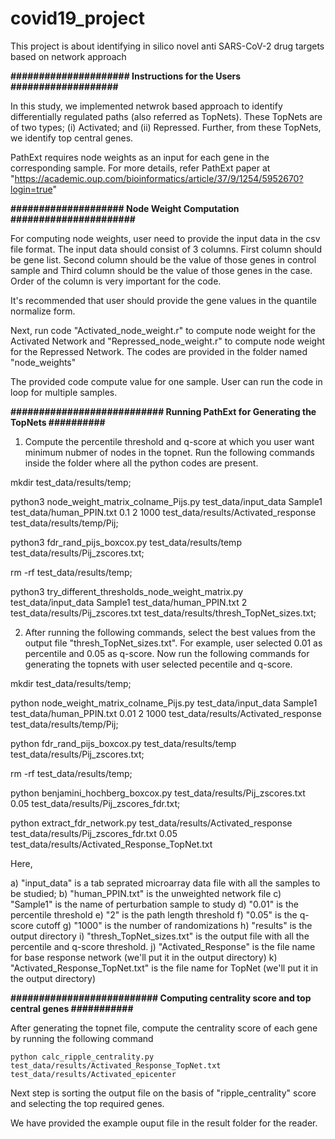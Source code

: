 # covid19_project
This project is about identifying in silico novel anti SARS-CoV-2 drug targets based on network approach

**##################### Instructions for the Users ###################**
  
In this study, we implemented netwrok based approach to identify differentially regulated paths (also referred as TopNets). These TopNets are of two types; (i) Activated; and (ii) Repressed. Further, from these TopNets, we identify top central genes.

PathExt requires node weights as an input for each gene in the corresponding sample. For more details, refer PathExt paper at "https://academic.oup.com/bioinformatics/article/37/9/1254/5952670?login=true"

**#################### Node Weight Computation ######################**

For computing node weights, user need to provide the input data in the csv file format. The input data should consist of 3 columns. First column should be gene list. Second column should be the value of those genes in control sample and Third column should be the value of those genes in the case. Order of the column is very important for the code.

It's recommended that user should provide the gene values in the quantile normalize form.

Next, run code "Activated_node_weight.r" to compute node weight for the Activated Network and "Repressed_node_weight.r" to compute node weight for the Repressed Network. The codes are provided in the folder named "node_weights"

The provided code compute value for one sample. User can run the code in loop for multiple samples.

**########################### Running PathExt for Generating the TopNets ##########**

1. Compute the percentile threshold and q-score at which you user want minimum nubmer of nodes in the topnet. Run the following commands inside the folder where all the python codes are present.

mkdir test_data/results/temp;

python3 node_weight_matrix_colname_Pijs.py test_data/input_data Sample1 test_data/human_PPIN.txt 0.1 2 1000 test_data/results/Activated_response test_data/results/temp/Pij;

python3 fdr_rand_pijs_boxcox.py test_data/results/temp test_data/results/Pij_zscores.txt;

rm -rf test_data/results/temp;

python3 try_different_thresholds_node_weight_matrix.py test_data/input_data Sample1 test_data/human_PPIN.txt 2 test_data/results/Pij_zscores.txt test_data/results/thresh_TopNet_sizes.txt;

2. After running the following commands, select the best values from the output file "thresh_TopNet_sizes.txt". For example, user selected 0.01 as percentile and 0.05 as q-score. Now run the following commands for generating the topnets with user selected pecentile and q-score.

mkdir test_data/results/temp;

python node_weight_matrix_colname_Pijs.py test_data/input_data Sample1 test_data/human_PPIN.txt 0.01 2 1000 test_data/results/Activated_response test_data/results/temp/Pij;

python fdr_rand_pijs_boxcox.py test_data/results/temp test_data/results/Pij_zscores.txt;

rm -rf test_data/results/temp;

python benjamini_hochberg_boxcox.py test_data/results/Pij_zscores.txt 0.05 test_data/results/Pij_zscores_fdr.txt;

python extract_fdr_network.py test_data/results/Activated_response test_data/results/Pij_zscores_fdr.txt 0.05 test_data/results/Activated_Response_TopNet.txt

Here,

a) "input_data" is a tab seprated microarray data file with all the samples to be studied;
b) "human_PPIN.txt" is the unweighted network file
c) "Sample1" is the name of perturbation sample to study
d) "0.01" is the percentile threshold
e) "2" is the path length threshold
f) "0.05" is the q-score cutoff
g) "1000" is the number of randomizations
h) "results" is the output directory
i) "thresh_TopNet_sizes.txt" is the output file with all the percentile and q-score threshold.
j) "Activated_Response" is the file name for base response network (we'll put it in the output directory)
k) "Activated_Response_TopNet.txt" is the file name for TopNet (we'll put it in the output directory)

**########################## Computing centrality score and top central genes ###########**

After generating the topnet file, compute the centrality score of each gene by running the following command

`python calc_ripple_centrality.py test_data/results/Activated_Response_TopNet.txt test_data/results/Activated_epicenter`

Next step is sorting the output file on the basis of "ripple_centrality" score and selecting the top required genes.

We have provided the example ouput file in the result folder for the reader.
